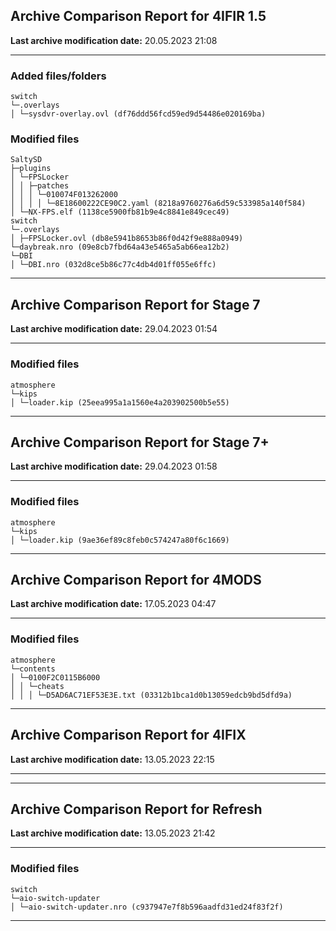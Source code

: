 <h2>Archive Comparison Report for <b>4IFIR 1.5</b></h2><b>Last archive modification date:</b> 20.05.2023 21:08<hr>

<h3>Added files/folders</h3>
<code>switch
└─.overlays
│ └─sysdvr-overlay.ovl (df76ddd56fcd59ed9d54486e020169ba)
</code>
<h3>Modified files</h3>
<code>SaltySD
├─plugins
│ └─FPSLocker
│ │ ├─patches
│ │ │ └─010074F013262000
│ │ │ │ └─8E18600222CE90C2.yaml (8218a9760276a6d59c533985a140f584)
│ └─NX-FPS.elf (1138ce5900fb81b9e4c8841e849cec49)
switch
└─.overlays
│ ├─FPSLocker.ovl (db8e5941b8653b86f0d42f9e888a0949)
└─daybreak.nro (09e8cb7fbd64a43e5465a5ab66ea12b2)
└─DBI
│ └─DBI.nro (032d8ce5b86c77c4db4d01ff055e6ffc)
</code>
<hr>

<h2>Archive Comparison Report for <b>Stage 7</b></h2><b>Last archive modification date:</b> 29.04.2023 01:54<hr>

<h3>Modified files</h3>
<code>atmosphere
└─kips
│ └─loader.kip (25eea995a1a1560e4a203902500b5e55)
</code>
<hr>

<h2>Archive Comparison Report for <b>Stage 7+</b></h2><b>Last archive modification date:</b> 29.04.2023 01:58<hr>

<h3>Modified files</h3>
<code>atmosphere
└─kips
│ └─loader.kip (9ae36ef89c8feb0c574247a80f6c1669)
</code>
<hr>

<h2>Archive Comparison Report for <b>4MODS</b></h2><b>Last archive modification date:</b> 17.05.2023 04:47<hr>

<h3>Modified files</h3>
<code>atmosphere
└─contents
│ └─0100F2C0115B6000
│ │ └─cheats
│ │ │ └─D5AD6AC71EF53E3E.txt (03312b1bca1d0b13059edcb9bd5dfd9a)
</code>
<hr>

<h2>Archive Comparison Report for <b>4IFIX</b></h2><b>Last archive modification date:</b> 13.05.2023 22:15<hr>

<hr>

<h2>Archive Comparison Report for <b>Refresh</b></h2><b>Last archive modification date:</b> 13.05.2023 21:42<hr>

<h3>Modified files</h3>
<code>switch
└─aio-switch-updater
│ └─aio-switch-updater.nro (c937947e7f8b596aadfd31ed24f83f2f)
</code>
<hr>

